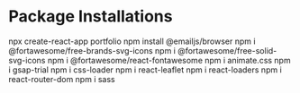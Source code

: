 # Package Installations

npx create-react-app portfolio
npm install @emailjs/browser
npm i @fortawesome/free-brands-svg-icons
npm i @fortawesome/free-solid-svg-icons
npm i @fortawesome/react-fontawesome
npm i animate.css
npm i gsap-trial
npm i css-loader
npm i react-leaflet
npm i react-loaders
npm i react-router-dom
npm i sass

